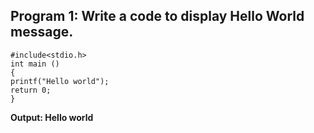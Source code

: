 ## Program 1: Write a code to display Hello World message.
```
#include<stdio.h>
int main ()
{
printf("Hello world");
return 0;
}
```
**Output: Hello world**
